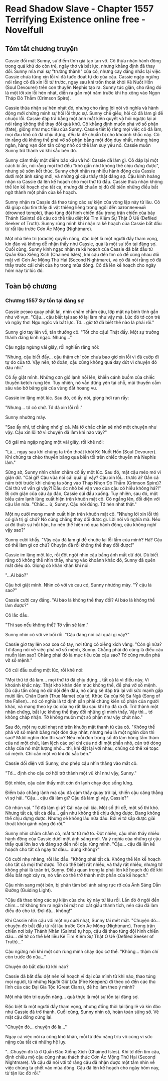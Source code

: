 # Read Shadow Slave - Chapter 1557 Terrifying Existence online free - Novelfull

## Tóm tắt chương truyện

Cassie đối mặt Sunny, sự điềm tĩnh giả tạo tan vỡ. Cô thừa nhận hành động trong quá khứ do còn trẻ, ngây thơ và bất lực, nhưng khẳng định đã thay đổi. Sunny mỉa mai sự "trưởng thành" của cô, nhưng cay đắng nhắc lại việc Cassie chưa từng xin lỗi vì đã tước đoạt tự do của cậu. Cassie ngập ngừng nói rằng cô đã xin lỗi từ trước, ngay sau khi trốn thoát khỏi Kẻ Nuốt Hồn (Soul Devourer) trên con thuyền Nephis tạo ra. Sunny tức giận, cho rằng đó là một lời xin lỗi hèn nhát, diễn ra gần một năm trước khi họ xông vào Ngọn Tháp Đỏ Thẫm (Crimson Spire).

Cassie thừa nhận sự hèn nhát đó, nhưng cho rằng lời nói vô nghĩa và hành động mới chứng minh sự hối lỗi thực sự. Sunny chế giễu, hỏi cô đã làm gì để chuộc lỗi. Cassie đáp trả bằng một ánh mắt kiên quyết và hỏi ngược lại ai nói rằng không thể thay đổi quá khứ. Cô khẳng định muốn phá vỡ số phận (fate), giống như mục tiêu của Sunny. Cassie tiết lộ rằng mọi việc cô đã làm, mọi đau khổ cô đã chịu đựng, đều là để chuẩn bị cho khoảnh khắc này. Cô tin rằng dù không thể phá vỡ số phận bằng một đòn duy nhất, nhưng hàng ngàn, hàng vạn đòn tấn công nhỏ có thể làm suy yếu nó. Cassie muốn Sunny trở thành vũ khí sắc bén đó.

Sunny cảm thấy một điềm báo xấu và hỏi Cassie đã làm gì. Cô đáp lại một cách bí ẩn, nói rằng mọi thứ đều "khó gần như không thể chịu đựng được", nhưng sẽ sớm kết thúc. Sunny chợt nhận ra nhiều hành động của Cassie dưới một ánh sáng mới, và những gì cậu thấy thật đáng sợ. Cậu kinh hoàng nhận ra Cassie đã lên kế hoạch cho mọi thứ từ đầu. Cassie thừa nhận không thể lên kế hoạch cho tất cả, nhưng đã chuẩn bị đủ để biến những điều bất ngờ thành một phần của kế hoạch.

Sunny nhận ra Cassie đã thao túng các sự kiện của vòng lặp này từ lâu. Cô đã giúp cậu tìm thấy di vật thiêng liêng trong ngôi đền затопленный (drowned temple), thao túng đội hình chiến đấu trong trận chiến của bảy Thánh (Saints) để cậu có thể tiêu diệt Kẻ Tìm Kiếm Sự Thật Ô Uế (Defiled Seeker of Truth). Sunny rùng mình khi nhận ra kế hoạch của Cassie bắt đầu từ rất lâu trước Cơn Ác Mộng (Nightmare).

Một nhà tiên tri (oracle) quyền năng, đặc biệt là một người đầy tham vọng, kín đáo và không dễ nhận thấy như Cassie, quả là một sự tồn tại đáng sợ. Cuối cùng, Sunny kinh ngạc nhận ra kế hoạch của Cassie đã bắt đầu từ Quần Đảo Xiềng Xích (Chained Isles), khi cậu đến tìm cô để cùng nhau đối mặt với Cơn Ác Mộng Thứ Hai (Second Nightmare), và cô đã nói rằng cô đã thấy trước cái chết của họ trong mùa đông. Cô đã lên kế hoạch cho ngày hôm nay từ lúc đó.

## Toàn bộ chương

### Chương 1557 Sự tồn tại đáng sợ

Cassie резко quay phắt lại, nhìn chằm chằm cậu, lớp mặt nạ bình tĩnh gần như vỡ vụn. "Cậu... cậu biết tại sao tớ lại làm như vậy mà. Lúc đó tớ còn trẻ và ngây thơ. Ngu ngốc và bất lực. Tớ... giờ tớ đã biết thế nào là phải rồi."

Sunny giơ tay lên vỗ, tán thưởng cô. "Tốt cho cậu! Thật đấy. Một sự trưởng thành đáng kinh ngạc. Nhưng..."

Cậu ngập ngừng vài giây, rồi nghiến răng nói:

"Nhưng, cậu biết đấy... cậu thậm chí còn chưa bao giờ xin lỗi vì đã cướp đi tự do của tớ. Vậy nên, tớ đoán, cậu cũng không quá day dứt vì chuyện đó đâu nhỉ."

Cô ấy giật mình. Những cơn gió lạnh nổi lên, khiến cánh buồm của chiếc thuyền ketch rung lên. Tuy nhiên, nó vẫn đứng yên tại chỗ, mũi thuyền cắm sâu vào bờ băng giá của vùng đất hoang vu.

Cassie im lặng một lúc. Sau đó, cô ấy nói, giọng hơi run rẩy:

"Nhưng... tớ có chứ. Tớ đã xin lỗi rồi."

Sunny nhướng mày.

"Sao ấy nhỉ, tớ chẳng nhớ gì cả. Mà tớ chắc chắn sẽ nhớ một chuyện như vậy. Cậu xin lỗi tớ vì chuyện đã làm khi nào vậy?"

Cô gái mù ngập ngừng một vài giây, rồi khẽ nói:

"Là... ngay sau khi chúng ta trốn thoát khỏi Kẻ Nuốt Hồn (Soul Devourer). Khi chúng ta chèo thuyền băng qua biển tối trên chiếc thuyền mà Nephis làm."

Sững sờ, Sunny nhìn chằm chằm cô ấy một lúc. Sau đó, mặt cậu méo mó vì giận dữ. "Cái gì? Cậu vừa nói cái quái gì vậy? Cậu xin lỗi... trước à? Gần cả năm trời trước khi chúng ta xông vào Tháp Nhọn Đỏ Thẫm (Crimson Spire)? Cái thứ vớ vẩn gì vậy?! Đầu óc nhỏ bé vặn vẹo của cậu có hiểu không hả?!" Bị cơn giận của cậu áp đảo, Cassie cúi đầu xuống. Tuy nhiên, sau đó, một biểu cảm lạnh lùng xuất hiện trên khuôn mặt cô. Cô ngẩng lên, đối diện với cậu lần nữa. "Chắc... ừ, Sunny. Cậu nói đúng. Tớ hèn nhát thật."

Một nụ cười mong manh xuất hiện trên khuôn mặt cô. "Nhưng lời xin lỗi thì có giá trị gì chứ? Nó cũng chẳng thay đổi được gì. Lời nói vô nghĩa mà. Nếu ai đó thực sự hối hận, họ nên thể hiện nó qua hành động, cậu không nghĩ vậy sao?"

Sunny cười khẩy. "Vậy cậu đã làm gì để chuộc lại lỗi lầm của mình? Hả? Cậu có thể làm gì cơ chứ? Chuyện đã rồi không thể thay đổi được!"

Cassie im lặng một lúc, rồi đột ngột nhìn cậu bằng ánh mắt dữ dội. Dù biết rằng cô không thể nhìn thấy, nhưng vào khoảnh khắc đó, Sunny đã quên mất điều đó. Giọng cô khàn khàn khi nói:

"...Ai bảo?"

Cậu hơi giật mình. Nhìn cô với vẻ cau có, Sunny nhướng mày. "Ý cậu là sao?"

Cassie cười cay đắng. "Ai bảo là không thể thay đổi? Ai bảo là không thể làm được?"

Cô lắc đầu.

"Thì sao nếu không thể? Tớ vẫn sẽ làm."

Sunny nhìn cô với vẻ bối rối. "Cậu đang nói cái quái gì vậy?"

Cassie giơ tay lên xoa xoa cổ tay, nơi từng có xiềng xích vàng. "Còn gì nữa? Tớ đang nói về việc phá vỡ số mệnh, Sunny. Chẳng phải đó cũng là điều cậu muốn làm sao? Chẳng phải đó là mục tiêu của cậu sao? Tớ cũng muốn phá vỡ số mệnh."

Cô cúi đầu xuống một lúc, rồi khẽ nói:

"Mọi thứ tớ đã làm... mọi thứ tớ đã chịu đựng... tất cả là vì điều này. Vì khoảnh khắc này. Thật khó khăn đến mức không thể, để phá vỡ số mệnh. Dù cậu tấn công nó dữ dội đến đâu, nó cũng sẽ đáp trả lại với sức mạnh gấp mười lần. Chân Danh (True Name) của tớ, Khúc Ca của Kẻ Sa Ngã (Song of the Fallen)... nó có nghĩa là tớ định sẵn phải chứng kiến số phận của người khác, và mang theo ký ức của họ rất lâu sau khi họ đã ra đi. Trở thành một nhân chứng, bất lực không thể thay đổi những gì mình thấy. Vậy thì... tớ không chấp nhận. Tớ không muốn một số phận như vậy chút nào."

Sau đó, một nụ cười nhạt nở trên khuôn mặt thanh tú của cô. "Không thể phá vỡ số mệnh bằng một đòn duy nhất, nhưng nếu là một nghìn đòn thì sao? Mười nghìn đòn thì sao? Nếu mỗi đòn trong số đó làm hỏng tấm thảm của nó một chút, làm lệch các sợi chỉ của nó đi một phần nhỏ, cản trở dòng chảy của nó một lượng nhỏ... thì, khi đặt lại với nhau, chúng có thể xé toạc số mệnh. Chỉ cần một vũ khí đủ sắc bén."

Cassie đối diện với Sunny, cho phép cậu nhìn thẳng vào mắt cô.

"Tớ... định cho cậu cơ hội trở thành một vũ khí như vậy, Sunny."

Đột nhiên, cậu cảm thấy một cơn ớn lạnh chạy dọc sống lưng.

Điềm báo chẳng lành mà cậu đã cảm thấy quay trở lại, khiến cậu căng thẳng vì sợ hãi. "Cậu... cậu đã làm gì? Cậu đã làm gì vậy, Cassie?"

Cô nhún vai. "Tớ đã làm gì à? Cái này cái kia. Một số thì dễ, một số thì khó. Nhưng tất cả, tất cả đều... gần như không thể chịu đựng được. Đang không thể chịu đựng được. Nhưng sẽ không lâu nữa đâu. Bởi vì tớ sắp được giải thoát khỏi gánh nặng đó rồi."

Sunny nhìn chằm chằm cô, mắt từ từ mở to. Đột nhiên, cậu nhìn thấy nhiều hành động của Cassie dưới một ánh sáng mới. Và ý nghĩa của những gì cậu thấy quá lớn lao và đáng sợ đến nỗi cậu rùng mình. "Cậu... cậu đã lên kế hoạch cho tất cả ngay từ đầu... đúng không?"

Cô cười nhẹ nhàng, rồi lắc đầu. "Không phải tất cả. Không thể lên kế hoạch cho tất cả mọi thứ được. Tớ có thể biết rất nhiều, và thấy rất nhiều, nhưng tớ không phải là toàn tri, Sunny. Điều quan trọng là phải lên kế hoạch đủ để khi điều bất ngờ xảy ra, nó vẫn có thể trở thành một phần của kế hoạch."

Cậu nhìn sang một bên, bị phân tâm bởi ánh sáng rực rỡ của Ánh Sáng Dẫn Đường (Guiding Light).

"Cậu đã thao túng các sự kiện của chu kỳ này từ lâu rồi. Lần đó ở ngôi đền chìm... tớ không tìm ra ngăn bí mật nơi cất giấu thánh tích, nên cậu đã làm điều đó cho tớ. Đợi đã... không!"

Khi Cassie nhìn cậu với một nụ cười nhạt, Sunny tái mét mặt. "Chuyện đó... chuyện đó bắt đầu từ rất lâu trước Cơn Ác Mộng (Nightmare). Trong trận chiến nơi bảy Thánh Nhân (Saints) tụ họp, cậu đã thao túng đội hình chiến đấu... để tớ có thể kết liễu Kẻ Tìm Kiếm Sự Thật Ô Uế (Defiled Seeker of Truth)..."

Cậu ngừng nói khi một cơn rùng mình chạy dọc cơ thể. "Không... thậm chí còn trước đó nữa..."

Chuyện đó bắt đầu từ khi nào?

Cassie đã bắt đầu dệt nên kế hoạch vĩ đại của mình từ khi nào, thao túng mọi người, từ những Người Giữ Lửa (Fire Keepers) đi theo cô đến các thủ lĩnh của các Đại Gia Tộc (Great Clans), để họ làm theo ý mình?

Một nhà tiên tri quyền năng... quả thực là một sự tồn tại đáng sợ.

Đặc biệt là một người đầy tham vọng, nhưng đồng thời lại lặng lẽ và kín đáo như Cassie đã trở thành. Cuối cùng, Sunny nhìn cô, hoàn toàn sững sờ. Vẻ mặt cậu đông cứng lại.

"Chuyện đó... chuyện đó là..."

Ngay cả việc nói ra cũng khó khăn, mỗi từ đều nặng trĩu vô cùng vì sức nặng của tất cả những hệ lụy.

"...Chuyện đó là ở Quần Đảo Xiềng Xích (Chained Isles). Khi tớ đến tìm cậu, định chiêu mộ cậu cùng nhau thách thức Cơn Ác Mộng Thứ Hai (Second Nightmare). Và cậu đã nói với tớ rằng cậu đã nhận được một tầm nhìn về việc chúng ta chết vào mùa đông. Cậu đã lên kế hoạch cho ngày hôm nay, từ tận lúc đó rồi."